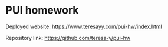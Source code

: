 # PUI homework

Deployed website: https://www.teresayy.com/pui-hw/index.html

Repository link: https://github.com/teresa-y/pui-hw
